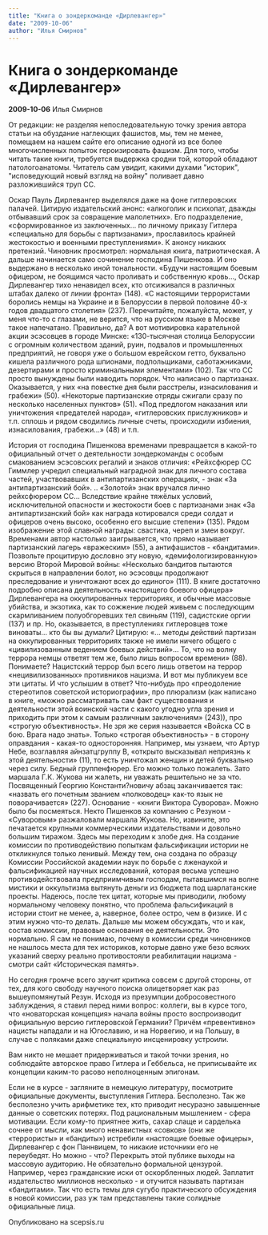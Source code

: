 ```yaml
---
title: "Книга о зондеркоманде «Дирлевангер»"
date: "2009-10-06"
author: "Илья Смирнов"
---
```


# Книга о зондеркоманде «Дирлевангер»

**2009-10-06** Илья Смирнов

От редакции: не разделяя непоследовательную точку зрения автора статьи на обуздание наглеющих фашистов, мы, тем не менее, помещаем на нашем сайте его описание одногй из все более многочисленных попыток героизировать фашизм. Для того, чтобы читать такие книги, требуется выдержка сродни той, которой обладают патологоанатомы. Читатель сам увидит, какими духами "историк", "исповедующий новый взгляд на войну" поливает давно разложившийся труп СС.

Оскар Пауль Дирлевангер выделялся даже на фоне гитлеровских палачей. Цитирую издательский анонс: «алкоголик и психопат, дважды отбывавший срок за совращение малолетних». Его подразделение, «сформированное из заключенных... по личному приказу Гитлера «специально для борьбы с партизанами», прославилось крайней жестокостью и военными преступлениями». К анонсу никаких претензий. Чиновник просмотрел: нормальная книга, патриотическая. А дальше начинается само сочинение господина Пишенкова. И оно выдержано в несколько иной тональности. «Будучи настоящим боевым офицером, не боящимся часто проливать и собственную кровь..., Оскар Дирлевангер тихо ненавидел всех, кто отсиживался в различных штабах далеко от линии фронта» (148). «С настоящими террористами боролись немцы на Украине и в Белоруссии в первой половине 40-х годов двадцатого столетия» (237). Перечитайте, пожалуйста, может, у меня что-то с глазами, не верится, что на русском языке в Москве такое напечатано. Правильно, да? А вот мотивировка карательной акции эсэсовцев в городе Минске: «130-тысячная столица Белоруссии с огромным количеством зданий, руин, подвалов и промышленных предприятий, не говоря уже о большом еврейском гетто, буквально кишела различного рода шпионами, подпольщиками, саботажниками, дезертирами и просто криминальными элементами» (102). Так что СС просто вынуждены были наводить порядок. Что написано о партизанах. Оказывается, у них «на повестке дня были расстрелы, изнасилования и грабежи» (50). «Некоторые партизанские отряды сжигали сразу по несколько населенных пунктов» (51). «Под предлогом наказания или уничтожения «предателей народа», «гитлеровских прислужников» и т.п. сплошь и рядом сводились личные счеты, происходили избиения, изнасилования, грабежи...» (48) и т.п.

История от господина Пишенкова временами превращается в какой-то официальный отчет о деятельности зондеркоманды с особым смакованием эсэсовских регалий и знаков отличия: «Рейхсфюрер СС Гиммлер учредил специальный наградной знак для личного состава частей, участвовавших в антипартизанских операциях, - знак «За антипартизанский бой». .. «Золотой» знак вручался лично рейхсфюрером СС... Вследствие крайне тяжёлых условий, исключительной опасности и жестокости боев с партизанами знак «За антипартизанский бой» как награда котировался среди солдат и офицеров очень высоко, особенно его высшие степени» (135). Рядом изображение этой славной награды: свастика, череп и змеи вокруг. Временами автор настолько заигрывается, что прямо называет партизанский лагерь «вражеским» (55), а антифашистов - «бандитами». Позвольте процитирую дословно эту новую, «демифологизированную» версию Второй Мировой войны: «Несколько бандитов пытаются скрыться в направлении болот, но эсэсовцы продолжают преследование и уничтожают всех до единого» (111). В книге достаточно подробно описана деятельность «настоящего боевого офицера» Дирлевангера на оккупированных территориях, и обычные массовые убийства, и экзотика, как то сожжение людей живьем с последующим скармливанием полуобгоревших тел свиньям (119), садистские оргии (137) и пр. Но, оказывается, в преступлениях гитлеровцев тоже виноваты... кто бы вы думали? Цитирую: «... методы действий партизан на оккупированных территориях также не имели ничего общего с «цивилизованным ведением боевых действий»... То, что на волну террора немцы ответят тем же, было лишь вопросом времени» (88). Понимаете? Нацистский террор был всего лишь ответом на террор «нецивилизованных» противников нацизма. И вот мы публикуем все эти цитаты. И что услышим в ответ? Что-нибудь про «преодоление стереотипов советской историографии», про плюрализм (как написано в книге, «можно рассматривать сам факт существования и деятельности этой воинской части с какого угодно угла зрения и приходить при этом к самым различным заключениям» (243)), про «строгую объективность». Не зря же серия называется «Войска СС в бою. Врага надо знать». Только «строгая объективность» - в сторону оправдания - какая-то односторонняя. Например, мы узнаем, что Артур Небе, возглавляя айнзатцгруппу В, «открыто высказывал неприязнь к этой деятельности» (11), то есть уничтожал женщин и детей буквально через силу. Бедный группенфюрер. Его можно только пожалеть. Зато маршала Г.К. Жукова ни жалеть, ни уважать решительно не за что. Посвященный Георгию Константи?новичу абзац заканчивается так: «назвать его почетным званием «полководец» как-то язык не поворачивается» (227). Основание - «книги Виктора Суворова». Можно было бы посмеяться. Некто Пишенков за компанию с Резуном - «Суворовым» разжаловали маршала Жукова. Но, извините, это печатается крупными коммерческими издательствами и довольно большим тиражом. Здесь мы переходим к злобе дня. На создание комиссии по противодействию попыткам фальсификации истории не откликнулся только ленивый. Между тем, она создана по образцу Комиссии Российской академии наук по борьбе с лженаукой и фальсификацией научных исследований, которая весьма успешно противодействовала предприимчивым господам, пытавшимся на волне мистики и оккультизма вытянуть деньги из бюджета под шарлатанские проекты. Надеюсь, после тех цитат, которые мы приводили, любому нормальному человеку понятно, что проблема фальсификаций в истории стоит не менее, а, наверное, более остро, чем в физике. И с этим нужно что-то делать. Дальше мы можем обсуждать, что и как, состав комиссии, правовые основания ее деятельности. Это нормально. Я сам не понимаю, почему в комиссии среди чиновников не нашлось места для тех историков, которые давно уже безо всяких указаний сверху реально противостояли реабилитации нацизма - смотри сайт «Историческая память».

Но сегодня громче всего звучит критика совсем с другой стороны, от тех, для кого свободу научного поиска олицетворяет как раз вышеупомянутый Резун. Исходя из презумпции добросовестного заблуждения, я ставил перед ними вопрос: коллеги, вы в курсе того, что «новаторская концепция» начала войны просто воспроизводит официальную версию гитлеровской Германии? Причём «превентивно» нацисты нападали и на Югославию, и на Норвегию, и на Польшу, в случае с поляками даже специальную инсценировку устроили.

Вам никто не мешает придерживаться и такой точки зрения, но соблюдайте авторское право Гитлера и Геббельса, не приписывайте их концепции каким-то расово неполноценным эпигонам.

Если не в курсе - загляните в немецкую литературу, посмотрите официальные документы, выступления Гитлера. Бесполезно. Так же бесполезно учить арифметике тех, кто приводит несуразно завышенные данные о советских потерях. Под рациональным мышлением - сфера мотивации. Если кому-то приятнее жить, сахар слаще и сарделька сочнее от мысли, как много ненавистных «совков» (они же «террористы» и «бандиты») истребили «настоящие боевые офицеры», Дирлевангер с фон Паннвицем, то никакие источники его не переубедят. Но можно - что? Перекрыть этой публике выходы на массовую аудиторию. Не обязательно формальной цензурой. Например, через гражданские иски от оскорбленных людей. Заплатит издательство миллионов несколько - и отучится называть партизан «бандитами». Так что есть темы для сугубо практического обсуждения в новой комиссии, раз уж там представлены такие солидные официальные лица.

Опубликовано на scepsis.ru